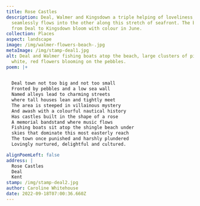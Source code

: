 ```yaml
---
title: Rose Castles
description: Deal, Walmer and Kingsdown a triple helping of loveliness, one
  seamlessly flows into the other along this stretch of seafront. The beaches
  from Deal to Kingsdown bloom with colour in June.
collection: Places
aspect: landscape
image: /img/walmer-flowers-beach-.jpg
metaImage: /img/stamp-deal1.jpg
alt: Deal and Walmer fishing boats atop the beach, large clusters of pink,
  white, red flowers blooming on the pebbles.
poem: |+
  

  Deal town not too big and not too small
  Fronted by pebbles and a low sea wall
  Named alleys lead to charming streets
  where tall houses lean and tightly meet
  The area is steeped in villainous mystery 
  And awash with a colourful nautical history
  Has castles built in the shape of a rose 
  A memorial bandstand where music flows
  Fishing boats sit atop the shingle beach under
  skies that dominate this most easterly reach
  The town once punished and harshly plundered
  Lovingly nurtured, delightful and cultured.

alignPoemLeft: false
address: |
  Rose Castles
  Deal 
  Kent
stamp: /img/stamp-deal2.jpg
author: Caroline Whitehouse
date: 2022-09-18T07:00:36.660Z
---
```

